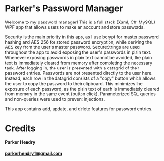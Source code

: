 # Parker's Password Manager
Welcome to my password manager! This is a full stack (Xaml, C#, MySQL) WPF app that allows users to make an account and store passwords. 

Security is the main priority in this app, as I use bcrypt for master password hashing and AES 256 for stored password encryption, while deriving the AES key from the user's master password. SecureStrings are used throughout the app to avoid exposing the user's passwords in plain text. Whenever exposing passwords in plain text cannot be avoided, the plain text is immediately cleared from memory after completing the necessary task. After logging in, the user is presented with a datagrid of their password entries. Passwords are not presented directly to the user here. Instead, each row in the datagrid consists of a "copy" button which allows the user to copy the password to their clipboard. This minimizes the exposure of each password, as the plain text of each is immediately cleared from memory in the same event (button click). Parameterized SQL queries and non-queries were used to prevent injections.

This app contains add, update, and delete features for password entries. 

# Credits
#### Parker Hendry
#### parkerhendry1@gmail.com
